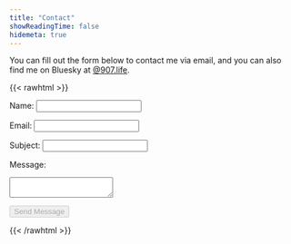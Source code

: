 ```yaml
---
title: "Contact"
showReadingTime: false
hidemeta: true
---
```


You can fill out the form below to contact me via email, and you can also find me on Bluesky at [@907.life](https://bsky.app/profile/907.life).

{{< rawhtml >}}
<form action="https://formspree.io/f/your-form-id" method="POST" id="contact-form">
  <label for="name">Name:</label>
  <input type="text" id="name" name="name" required />

  <label for="email">Email:</label>
  <input type="email" id="email" name="_replyto" required />

  <label for="subject">Subject:</label>
  <input type="text" id="subject" name="subject" required />

  <label for="message">Message:</label>
  <textarea id="message" name="message" required></textarea>

  <button type="submit" disabled>Send Message</button>
</form>
{{< /rawhtml >}}